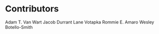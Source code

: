 Contributors
============

Adam T. Van Wart
Jacob Durrant
Lane Votapka
Rommie E. Amaro
Wesley Botello-Smith

